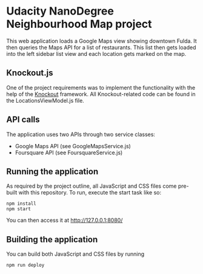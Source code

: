 # Udacity NanoDegree Neighbourhood Map project

This web application loads a Google Maps view showing downtown Fulda. It then queries the Maps API for a list of restaurants. This list then gets loaded into the left sidebar list view and each location gets marked on the map.

## Knockout.js

One of the project requirements was to implement the functionality with the help of the [Knockout](http://knockoutjs.com/) framework. All Knockout-related code can be found in the LocationsViewModel.js file.

## API calls

The application uses two APIs through two service classes:

* Google Maps API (see GoogleMapsService.js)
* Foursquare API (see FoursquareService.js)

## Running the application

As required by the project outline, all JavaScript and CSS files come pre-built with this repository. To run, execute the start task like so:

    npm install
    npm start

You can then access it at http://127.0.0.1:8080/

## Building the application

You can build both JavaScript and CSS files by running

    npm run deploy
